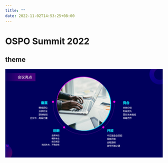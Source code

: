 ```yaml
---
title: ""
date: 2022-11-02T14:53:25+08:00
---
```

# OSPO Summit 2022



## theme

![](images/OSPO-Summit-2022-highlight.jpg)

